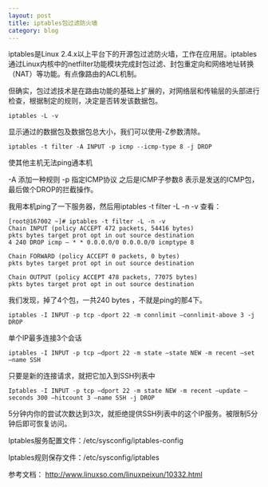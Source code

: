 ```yaml
---
layout: post
title: iptables包过滤防火墙
category: blog
---
```

iptables是Linux 2.4.x以上平台下的开源包过滤防火墙，工作在应用层。iptables通过Linux内核中的netfilter功能模块完成封包过滤、封包重定向和网络地址转换（NAT）等功能。有点像路由的ACL机制。

但确实，包过滤技术是在路由功能的基础上扩展的，对网络层和传输层的头部进行检查，根据制定的规则，决定是否转发该数据包。

```
iptables -L -v
```
显示通过的数据包及数据包总大小，我们可以使用-Z参数清除。

```
iptables -t filter -A INPUT -p icmp --icmp-type 8 -j DROP
```
使其他主机无法ping通本机

-A 添加一种规则 -p 指定ICMP协议 之后是ICMP子参数8 表示是发送的ICMP包，最后做个DROP的拦截操作。

我用本机ping了一下服务器，然后用iptables -t filter -L -n -v 查看：

```
[root@167002 ~]# iptables -t filter -L -n -v
Chain INPUT (policy ACCEPT 472 packets, 54416 bytes)
pkts bytes target prot opt in out source destination
4 240 DROP icmp — * * 0.0.0.0/0 0.0.0.0/0 icmptype 8

Chain FORWARD (policy ACCEPT 0 packets, 0 bytes)
pkts bytes target prot opt in out source destination

Chain OUTPUT (policy ACCEPT 478 packets, 77075 bytes)
pkts bytes target prot opt in out source destination
```

我们发现，掉了4个包，一共240 bytes ，不就是ping的那4下。

```
iptables -I INPUT -p tcp -dport 22 -m connlimit –connlimit-above 3 -j DROP
```

单个IP最多连接3个会话

```
iptables -I INPUT -p tcp –dport 22 -m state –state NEW -m recent –set –name SSH
```

只要是新的连接请求，就把它加入到SSH列表中

```
Iptables -I INPUT -p tcp –dport 22 -m state NEW -m recent –update –seconds 300 –hitcount 3 –name SSH -j DROP
```

5分钟内你的尝试次数达到3次，就拒绝提供SSH列表中的这个IP服务。被限制5分钟后即可恢复访问。

Iptables服务配置文件：/etc/sysconfig/iptables-config

Iptables规则保存文件：/etc/sysconfig/iptables

参考文档：
http://www.linuxso.com/linuxpeixun/10332.html